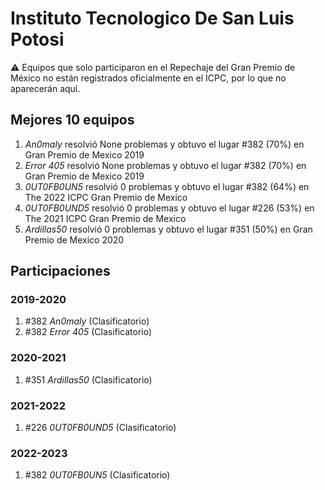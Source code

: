 # Instituto Tecnologico De San Luis Potosi

:warning: Equipos que solo participaron en el Repechaje del Gran Premio de México no están registrados oficialmente en el ICPC, por lo que no aparecerán aquí.

## Mejores 10 equipos

1. _An0maly_ resolvió None problemas y obtuvo el lugar #382 (70%) en Gran Premio de Mexico 2019
1. _Error 405_ resolvió None problemas y obtuvo el lugar #382 (70%) en Gran Premio de Mexico 2019
1. _0UT0FB0UN5_ resolvió 0 problemas y obtuvo el lugar #382 (64%) en The 2022 ICPC Gran Premio de Mexico
1. _0UT0FB0UND5_ resolvió 0 problemas y obtuvo el lugar #226 (53%) en The 2021 ICPC Gran Premio de Mexico
1. _Ardillas50_ resolvió 0 problemas y obtuvo el lugar #351 (50%) en Gran Premio de Mexico 2020

## Participaciones

### 2019-2020

1. #382 _An0maly_ (Clasificatorio)
1. #382 _Error 405_ (Clasificatorio)

### 2020-2021

1. #351 _Ardillas50_ (Clasificatorio)

### 2021-2022

1. #226 _0UT0FB0UND5_ (Clasificatorio)

### 2022-2023

1. #382 _0UT0FB0UN5_ (Clasificatorio)




